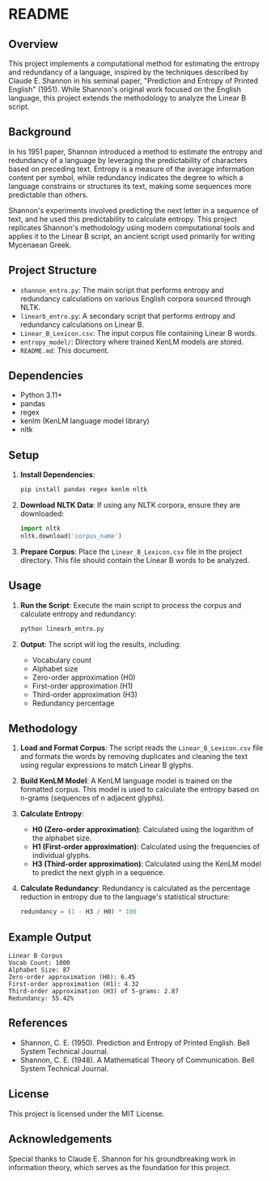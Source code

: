 # README

## Overview

This project implements a computational method for estimating the entropy and redundancy of a language, inspired by the techniques described by Claude E. Shannon in his seminal paper, "Prediction and Entropy of Printed English" (1951). While Shannon's original work focused on the English language, this project extends the methodology to analyze the Linear B script.

## Background

In his 1951 paper, Shannon introduced a method to estimate the entropy and redundancy of a language by leveraging the predictability of characters based on preceding text. Entropy is a measure of the average information content per symbol, while redundancy indicates the degree to which a language constrains or structures its text, making some sequences more predictable than others.

Shannon's experiments involved predicting the next letter in a sequence of text, and he used this predictability to calculate entropy. This project replicates Shannon's methodology using modern computational tools and applies it to the Linear B script, an ancient script used primarily for writing Mycenaean Greek.

## Project Structure

- `shannon_entro.py`: The main script that performs entropy and redundancy calculations on various English corpora sourced through NLTK.
- `linearb_entro.py`: A secondary script that performs entropy and redundancy calculations on Linear B.
- `Linear_B_Lexicon.csv`: The input corpus file containing Linear B words.
- `entropy_model/`: Directory where trained KenLM models are stored.
- `README.md`: This document.

## Dependencies

- Python 3.11+
- pandas
- regex
- kenlm (KenLM language model library)
- nltk

## Setup

1. **Install Dependencies**:
   ```bash
   pip install pandas regex kenlm nltk
   ```

2. **Download NLTK Data**:
   If using any NLTK corpora, ensure they are downloaded:
   ```python
   import nltk
   nltk.download('corpus_name')
   ```

3. **Prepare Corpus**:
   Place the `Linear_B_Lexicon.csv` file in the project directory. This file should contain the Linear B words to be analyzed.

## Usage

1. **Run the Script**:
   Execute the main script to process the corpus and calculate entropy and redundancy:
   ```bash
   python linearb_entro.py
   ```

2. **Output**:
   The script will log the results, including:
   - Vocabulary count
   - Alphabet size
   - Zero-order approximation (H0)
   - First-order approximation (H1)
   - Third-order approximation (H3)
   - Redundancy percentage

## Methodology

1. **Load and Format Corpus**:
   The script reads the `Linear_B_Lexicon.csv` file and formats the words by removing duplicates and cleaning the text using regular expressions to match Linear B glyphs.

2. **Build KenLM Model**:
   A KenLM language model is trained on the formatted corpus. This model is used to calculate the entropy based on n-grams (sequences of n adjacent glyphs).

3. **Calculate Entropy**:
   - **H0 (Zero-order approximation)**: Calculated using the logarithm of the alphabet size.
   - **H1 (First-order approximation)**: Calculated using the frequencies of individual glyphs.
   - **H3 (Third-order approximation)**: Calculated using the KenLM model to predict the next glyph in a sequence.

4. **Calculate Redundancy**:
   Redundancy is calculated as the percentage reduction in entropy due to the language's statistical structure:
   ```python
   redundancy = (1 - H3 / H0) * 100
   ```

## Example Output

```
Linear B Corpus
Vocab Count: 1000
Alphabet Size: 87
Zero-order approximation (H0): 6.45
First-order approximation (H1): 4.32
Third-order approximation (H3) of 5-grams: 2.87
Redundancy: 55.42%
```

## References

- Shannon, C. E. (1950). Prediction and Entropy of Printed English. Bell System Technical Journal.
- Shannon, C. E. (1948). A Mathematical Theory of Communication. Bell System Technical Journal.

## License

This project is licensed under the MIT License.

## Acknowledgements

Special thanks to Claude E. Shannon for his groundbreaking work in information theory, which serves as the foundation for this project.